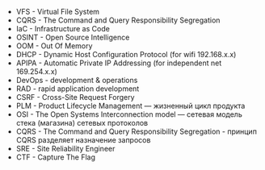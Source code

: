 - VFS - Virtual File System
- CQRS - The Command and Query Responsibility Segregation
- IaC - Infrastructure as Code
- OSINT - Open Source Intelligence
- OOM - Out Of Memory
- DHCP - Dynamic Host Configuration Protocol (for wifi 192.168.x.x)
- APIPA - Automatic Private IP Addressing (for independent net 169.254.x.x)
- DevOps - development & operations
- RAD - rapid application development
- CSRF - Cross-Site Request Forgery
- PLM - Product Lifecycle Management — жизненный цикл продукта
- OSI - The Open Systems Interconnection model — сетевая модель стека (магазина) сетевых протоколов
- CQRS - The Command and Query Responsibility Segregation - принцип CQRS разделяет назначение запросов
- SRE - Site Reliability Engineer
- CTF - Capture The Flag
